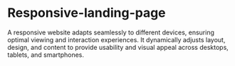 # Responsive-landing-page
A responsive website adapts seamlessly to different devices, ensuring optimal viewing and interaction experiences. It dynamically adjusts layout, design, and content to provide usability and visual appeal across desktops, tablets, and smartphones.
